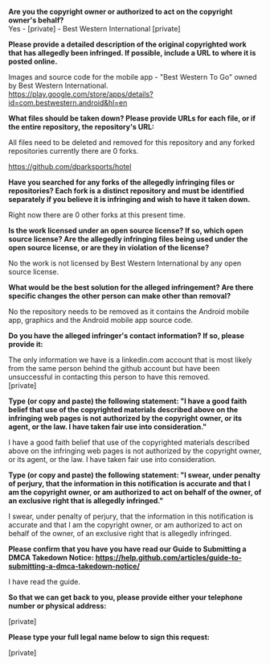   
**Are you the copyright owner or authorized to act on the copyright owner's behalf?**  
Yes - [private] - Best Western International [private]
  
**Please provide a detailed description of the original copyrighted work that has allegedly been infringed. If possible, include a URL to where it is posted online.**  
  
Images and source code for the mobile app - "Best Western To Go" owned by Best Western International.  
https://play.google.com/store/apps/details?id=com.bestwestern.android&hl=en  
  
**What files should be taken down? Please provide URLs for each file, or if the entire repository, the repository's URL:**  
  
All files need to be deleted and removed for this repository and any forked repositories currently there are 0 forks.  
  
https://github.com/dparksports/hotel  
  
**Have you searched for any forks of the allegedly infringing files or repositories? Each fork is a distinct repository and must be identified separately if you believe it is infringing and wish to have it taken down.**  
  
Right now there are 0 other forks at this present time.  
  
**Is the work licensed under an open source license? If so, which open source license? Are the allegedly infringing files being used under the open source license, or are they in violation of the license?**  
  
No the work is not licensed by Best Western International by any open source license.  
  
**What would be the best solution for the alleged infringement? Are there specific changes the other person can make other than removal?**  
  
No the repository needs to be removed as it contains the Android mobile app, graphics and the Android mobile app source code.  
  
**Do you have the alleged infringer's contact information? If so, please provide it:**  
  
The only information we have is a linkedin.com account that is most likely from the same person behind the github account but have been unsuccessful in contacting this person to have this removed.  
[private]  
  
**Type (or copy and paste) the following statement: "I have a good faith belief that use of the copyrighted materials described above on the infringing web pages is not authorized by the copyright owner, or its agent, or the law. I have taken fair use into consideration."**  
  
I have a good faith belief that use of the copyrighted materials described above on the infringing web pages is not authorized by the copyright owner, or its agent, or the law. I have taken fair use into consideration.  
  
**Type (or copy and paste) the following statement: "I swear, under penalty of perjury, that the information in this notification is accurate and that I am the copyright owner, or am authorized to act on behalf of the owner, of an exclusive right that is allegedly infringed."**  
  
I swear, under penalty of perjury, that the information in this notification is accurate and that I am the copyright owner, or am authorized to act on behalf of the owner, of an exclusive right that is allegedly infringed.  
  
**Please confirm that you have you have read our Guide to Submitting a DMCA Takedown Notice: https://help.github.com/articles/guide-to-submitting-a-dmca-takedown-notice/**  
  
I have read the guide.  
  
**So that we can get back to you, please provide either your telephone number or physical address:**  
  
[private]  
  
**Please type your full legal name below to sign this request:**  
  
[private]  
